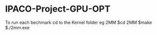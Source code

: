 # IPACO-Project-GPU-OPT
To run each bechmark 
cd to the Kernel folder 
eg 2MM
$cd 2MM
$make
$./2mm.exe
